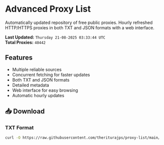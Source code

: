 # Advanced Proxy List

Automatically updated repository of free public proxies. Hourly refreshed HTTP/HTTPS proxies in both TXT and JSON formats with a web interface.

**Last Updated:** `Thursday 21-08-2025 03:33:44 UTC`  
**Total Proxies:** `40442`

## Features
- Multiple reliable sources
- Concurrent fetching for faster updates
- Both TXT and JSON formats
- Detailed metadata
- Web interface for easy browsing
- Automatic hourly updates

## 📥 Download

### TXT Format
```bash
curl -O https://raw.githubusercontent.com/theriturajps/proxy-list/main/proxies.txt